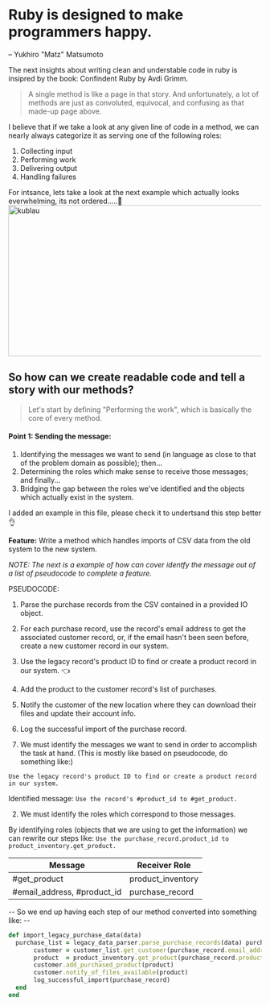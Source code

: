 # Ruby is designed to make programmers happy.
– Yukhiro "Matz" Matsumoto

The next insights about writing clean and understable code in ruby is insipred by the book:
Confindent Ruby by Avdi Grimm.

> A single method is like a page in that story. And unfortunately, a lot of methods are just as convoluted, equivocal, and confusing as that made-up page above.


I believe that if we take a look at any given line of code in a method, we can nearly always categorize it as serving one of the following roles:

1. Collecting input
2. Performing work
3. Delivering output
4. Handling failures

For intsance, lets take a look at the next example which actually looks everwhelming, its not ordered.....🤔
<img src="https://user-images.githubusercontent.com/72522628/236586862-eb9a587f-8b8b-4608-94de-1b99442b3fa2.jpg" alt="kublau" width="600" height="300">


## So how can we create readable code and tell a story with our methods?

> Let's start by defining "Performing the work", which is basically the core of every method.

#### Point 1: Sending the message:
1. Identifying the messages we want to send (in language as close to that of the problem domain as possible); then...
2. Determining the roles which make sense to receive those messages; and finally...
3. Bridging the gap between the roles we've identified and the objects which actually exist in the system.

I added an example in this file, please check it to undertsand this step better 👌

**Feature:** Write a method which handles imports of CSV data from the old system to the new system.

_NOTE: The next is a example of how can cover identfy the message out of a list of pseudocode to complete a feature._

PSEUDOCODE:
1. Parse the purchase records from the CSV contained in a provided IO object.
2. For each purchase record, use the record's email address to get the associated customer record, or, if the email hasn't been seen before, create a new customer record in our system.
3. Use the legacy record's product ID to find or create a product record in our system. 👈 
4. Add the product to the customer record's list of purchases.
5. Notify the customer of the new location where they can download their files and update their account info.
6. Log the successful import of the purchase record.


1. We must identify the messages we want to send in order to accomplish the task at hand. (This is mostly like based on pseudocode, do something like:)

`Use the legacy record's product ID to find or create a product record in our system.`

Identified message:
`Use the record's #product_id to #get_product.`


2. We must identify the roles which correspond to those messages.

By identifying roles (objects that we are using to get the information) we can rewrite our steps like:
`Use the purchase_record.product_id to product_inventory.get_product.`

| Message       | Receiver Role     |
|---------------|-------------------|
| #get_product  | product_inventory |
| #email_address, #product_id | purchase_record |

-- So we end up having each step of our method converted into something like: --

```ruby
def import_legacy_purchase_data(data)
  purchase_list = legacy_data_parser.parse_purchase_records(data) purchase_list.each do |purchase_record|
       customer = customer_list.get_customer(purchase_record.email_address)
       product  = product_inventory.get_product(purchase_record.product_id)
       customer.add_purchased_product(product)
       customer.notify_of_files_available(product)
       log_successful_import(purchase_record)
  end 
end
```
